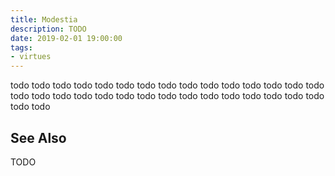 ```yaml
---
title: Modestia
description: TODO
date: 2019-02-01 19:00:00
tags: 
- virtues
---
```


todo todo todo todo todo todo todo todo todo todo todo todo todo todo todo todo todo todo todo todo todo todo todo todo todo todo todo todo todo todo todo todo 

## See Also 
TODO

